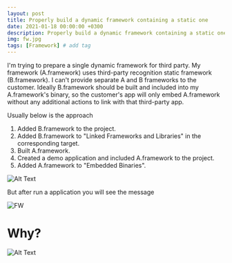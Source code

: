 ```yaml
---
layout: post
title: Properly build a dynamic framework containing a static one
date: 2021-01-18 00:00:00 +0300
description: Properly build a dynamic framework containing a static one
img: fw.jpg
tags: [Framework] # add tag
---
```


I'm trying to prepare a single dynamic framework for third party. My framework (A.framework) uses third-party recognition static framework (B.framework). I can't provide separate A and B frameworks to the customer. Ideally B.framework should be built and included into my A.framework's binary, so the customer's app will only embed A.framework without any additional actions to link with that third-party app.

Usually below is the approach

1. Added B.framework to the project.
2. Added B.framework to "Linked Frameworks and Libraries" in the corresponding target.
3. Built A.framework.
4. Created a demo application and included A.framework to the project.
5. Added A.framework to "Embedded Binaries".

![Alt Text](https://media.tenor.com/images/f912a1ad7406e614e2fe33ab8d54179a/tenor.gif)

But after run a application you will see the message

![FW]({{site.baseurl}}/assets/img/fwfail.png)

# Why?

![Alt Text](https://media4.giphy.com/media/cOztgarXataikLpRII/200.gif)